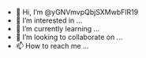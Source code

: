 - 👋 Hi, I’m @yGNVmvpQbjSXMwbFlR19
- 👀 I’m interested in ...
- 🌱 I’m currently learning ...
- 💞️ I’m looking to collaborate on ...
- 📫 How to reach me ...

<!---
yGNVmvpQbjSXMwbFlR19/yGNVmvpQbjSXMwbFlR19 is a ✨ special ✨ repository because its `README.md` (this file) appears on your GitHub profile.
You can click the Preview link to take a look at your changes.
--->
